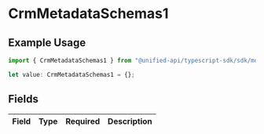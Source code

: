 # CrmMetadataSchemas1

## Example Usage

```typescript
import { CrmMetadataSchemas1 } from "@unified-api/typescript-sdk/sdk/models/shared";

let value: CrmMetadataSchemas1 = {};
```

## Fields

| Field       | Type        | Required    | Description |
| ----------- | ----------- | ----------- | ----------- |